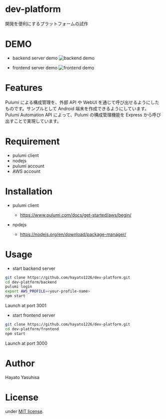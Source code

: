 # dev-platform

開発を便利にするプラットフォームの試作

# DEMO

- backend server demo
  ![backend demo](https://qiita-image-store.s3.ap-northeast-1.amazonaws.com/0/88184/50ca4cbd-422c-8176-a3a4-f1a8b9cd3c70.gif)

- frontend server demo
  ![frontend demo](https://qiita-image-store.s3.ap-northeast-1.amazonaws.com/0/88184/1b0a39bc-dbe2-9b87-19d8-e19ed9b39f30.gif)

# Features

Pulumi による構成管理を、外部 API や WebUI を通じて呼び出せるようにしたものです。サンプルとして Android 端末を作成できるようにしています。
Pulumi Automation API によって、Pulumi の構成管理機能を Express から呼び出すことで実現しています。

# Requirement

- pulumi client
- nodejs
- pulumi account
- AWS account

# Installation

- pulumi client

  - https://www.pulumi.com/docs/get-started/aws/begin/

- npdejs
  - https://nodejs.org/en/download/package-manager/

# Usage

- start backend server

```bash
git clone https://github.com/hayato1226/dev-platform.git
cd dev-platform/backend
pulumi login
export AWS_PROFILE=<your-profile-name>
npm start
```

Launch at port 3001

- start frontend server

```bash
git clone https://github.com/hayato1226/dev-platform.git
cd dev-platform/frontend
npm start
```

Launch at port 3000

# Author

Hayato Yasuhisa

# License

under [MIT license](https://en.wikipedia.org/wiki/MIT_License).
